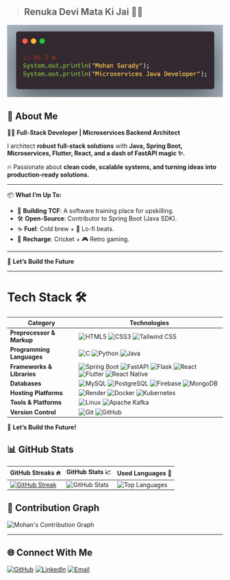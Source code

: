 >## Renuka Devi Mata Ki Jai 🙏🏻

![Hi I'm Mohan Sarady](https://github.com/mohancoder2k/codeSnippets/blob/main/snippet.jpg)



## 🚀 About Me  
👨‍💻 **Full-Stack Developer | Microservices Backend Architect**  

I architect **robust full-stack solutions** with **Java, Spring Boot, Microservices, Flutter, React, and a dash of FastAPI magic ✨.**  

🔥 Passionate about **clean code, scalable systems, and turning ideas into production-ready solutions.**  

---

📦 **What I’m Up To:**  
- 🚀 **Building TCF**: A software training place for upskilling.  
- 🛠 **Open-Source**: Contributor to Spring Boot (Java SDK).  
- ☕ **Fuel**: Cold brew + 🎵 Lo-fi beats.  
- 🏏 **Recharge**: Cricket + 🎮 Retro gaming.  

---

🚀 **Let’s Build the Future**

---


# Tech Stack 🛠️

| Category | Technologies |
|----------|-------------|
| **Preprocessor & Markup** | ![HTML5](https://img.shields.io/badge/HTML5-E34F26?logo=html5&logoColor=white) ![CSS3](https://img.shields.io/badge/CSS3-1572B6?logo=css3&logoColor=white) ![Tailwind CSS](https://img.shields.io/badge/Tailwind_CSS-06B6D4?logo=tailwindcss&logoColor=white) |
| **Programming Languages** | ![C](https://img.shields.io/badge/C-A8B9CC?logo=c&logoColor=white) ![Python](https://img.shields.io/badge/Python-3776AB?logo=python&logoColor=white) ![Java](https://img.shields.io/badge/Java-007396?logo=java&logoColor=white) |
| **Frameworks & Libraries** | ![Spring Boot](https://img.shields.io/badge/Spring%20Boot-6DB33F?logo=spring-boot&logoColor=white) ![FastAPI](https://img.shields.io/badge/FastAPI-009688?logo=fastapi&logoColor=white) ![Flask](https://img.shields.io/badge/Flask-000000?logo=flask&logoColor=white) ![React](https://img.shields.io/badge/React-61DAFB?logo=react&logoColor=black) ![Flutter](https://img.shields.io/badge/Flutter-02569B?logo=flutter&logoColor=white) ![React Native](https://img.shields.io/badge/React%20Native-61DAFB?logo=react&logoColor=black) |
| **Databases** | ![MySQL](https://img.shields.io/badge/MySQL-4479A1?logo=mysql&logoColor=white) ![PostgreSQL](https://img.shields.io/badge/PostgreSQL-4169E1?logo=postgresql&logoColor=white) ![Firebase](https://img.shields.io/badge/Firebase-FFCA28?logo=firebase&logoColor=black) ![MongoDB](https://img.shields.io/badge/MongoDB-47A248?logo=mongodb&logoColor=white) |
| **Hosting Platforms** | ![Render](https://img.shields.io/badge/Render-46E3B7?logo=render&logoColor=black) ![Docker](https://img.shields.io/badge/Docker-2496ED?logo=docker&logoColor=white) ![Kubernetes](https://img.shields.io/badge/Kubernetes-326CE5?logo=kubernetes&logoColor=white) |
| **Tools & Platforms** | ![Linux](https://img.shields.io/badge/Linux-FCC624?logo=linux&logoColor=black) ![Apache Kafka](https://img.shields.io/badge/Apache%20Kafka-231F20?logo=apache-kafka&logoColor=white) |
| **Version Control** | ![Git](https://img.shields.io/badge/Git-F05032?logo=git&logoColor=white) ![GitHub](https://img.shields.io/badge/GitHub-181717?logo=github&logoColor=white) |



🚀 **Let’s Build the Future!**  


## 📊 GitHub Stats

| GitHub Streaks 🔥                                        | GitHub Stats 📈                                              | Used Languages 🚀                                                        |
|-----------------------------------------------------------|--------------------------------------------------------------|--------------------------------------------------------------------------|
| [![GitHub Streak](https://streak-stats.demolab.com/?user=mohancoder2k&theme=tokyonight)](https://git.io/streak-stats) | ![GitHub Stats](https://github-readme-stats.vercel.app/api?username=mohancoder2k&show_icons=true&theme=tokyonight) | ![Top Languages](https://github-readme-stats.vercel.app/api/top-langs/?username=mohancoder2k&layout=compact&theme=tokyonight) |


## 🚀 Contribution Graph  

![Mohan's Contribution Graph](https://github-readme-activity-graph.vercel.app/graph?username=mohancoder2k&theme=react)

---

## 🌐 Connect With Me

[![GitHub](https://img.shields.io/badge/GitHub-000000?style=for-the-badge&logo=github&logoColor=white)](https://github.com/mohancoder2k)
[![LinkedIn](https://img.shields.io/badge/LinkedIn-0077B5?style=for-the-badge&logo=linkedin&logoColor=white)](https://www.linkedin.com/in/mohan-sarady-539095354/)
[![Email](https://img.shields.io/badge/Email-D14836?style=for-the-badge&logo=gmail&logoColor=white)](mailto:mohansarady@gmail.com)

